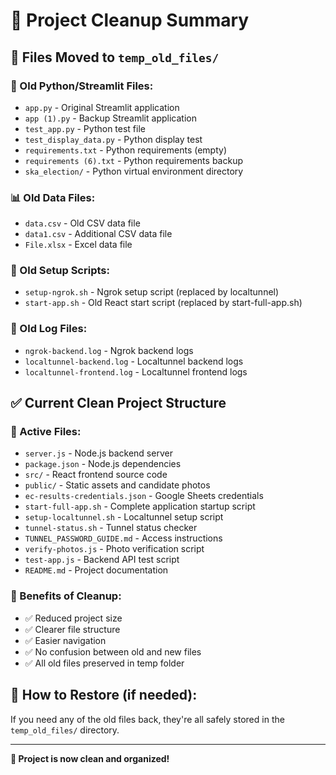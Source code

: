 # 🧹 Project Cleanup Summary

## 📁 Files Moved to `temp_old_files/`

### 🐍 Old Python/Streamlit Files:
- `app.py` - Original Streamlit application
- `app (1).py` - Backup Streamlit application
- `test_app.py` - Python test file
- `test_display_data.py` - Python display test
- `requirements.txt` - Python requirements (empty)
- `requirements (6).txt` - Python requirements backup
- `ska_election/` - Python virtual environment directory

### 📊 Old Data Files:
- `data.csv` - Old CSV data file
- `data1.csv` - Additional CSV data file
- `File.xlsx` - Excel data file

### 🔧 Old Setup Scripts:
- `setup-ngrok.sh` - Ngrok setup script (replaced by localtunnel)
- `start-app.sh` - Old React start script (replaced by start-full-app.sh)

### 📝 Old Log Files:
- `ngrok-backend.log` - Ngrok backend logs
- `localtunnel-backend.log` - Localtunnel backend logs
- `localtunnel-frontend.log` - Localtunnel frontend logs

## ✅ Current Clean Project Structure

### 🚀 Active Files:
- `server.js` - Node.js backend server
- `package.json` - Node.js dependencies
- `src/` - React frontend source code
- `public/` - Static assets and candidate photos
- `ec-results-credentials.json` - Google Sheets credentials
- `start-full-app.sh` - Complete application startup script
- `setup-localtunnel.sh` - Localtunnel setup script
- `tunnel-status.sh` - Tunnel status checker
- `TUNNEL_PASSWORD_GUIDE.md` - Access instructions
- `verify-photos.js` - Photo verification script
- `test-app.js` - Backend API test script
- `README.md` - Project documentation

### 🎯 Benefits of Cleanup:
- ✅ Reduced project size
- ✅ Clearer file structure
- ✅ Easier navigation
- ✅ No confusion between old and new files
- ✅ All old files preserved in temp folder

## 🔄 How to Restore (if needed):
If you need any of the old files back, they're all safely stored in the `temp_old_files/` directory.

---
**🎉 Project is now clean and organized!**

